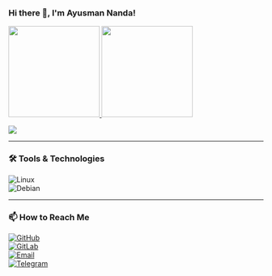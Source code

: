 ### Hi there 👋, I'm Ayusman Nanda!

<div align="left">
  <a href="https://github.com/ic7400a">
    <img height="180em" src="https://github-readme-stats.vercel.app/api?username=ic7400a&show_icons=true&theme=tokyonight" />
  </a>
  <a href="https://github.com/ic7400a">
    <img height="180em" src="https://github-readme-stats.vercel.app/api/top-langs/?username=ic7400a&layout=compact&theme=tokyonight" />
  </a>
</div>

![](https://komarev.com/ghpvc/?username=ic7400a&color=blueviolet)  

---

### 🛠️ Tools & Technologies  
![Linux](https://img.shields.io/badge/-Linux-FCC624?style=flat&logo=linux&logoColor=black)  
![Debian](https://img.shields.io/badge/-Debian-A81D33?style=flat&logo=debian&logoColor=white)  

---

### 📫 How to Reach Me  
[![GitHub](https://img.shields.io/badge/GitHub-IC7400A%20(View%20Profile)-181717?style=flat&logo=github)](https://github.com/ic7400a)  
[![GitLab](https://img.shields.io/badge/GitLab-IC7400A%20(View%20Profile)-FC6D26?style=flat&logo=gitlab&logoColor=white)](https://gitlab.com/ic7400a)  
[![Email](https://img.shields.io/badge/Email-Contact%20Me-red?style=flat&logo=gmail)](mailto:atrigveda@gmail.com)  
[![Telegram](https://img.shields.io/badge/Telegram-Chat%20with%20me-26A5E4?style=flat&logo=telegram)](https://t.me/ic7400a)
